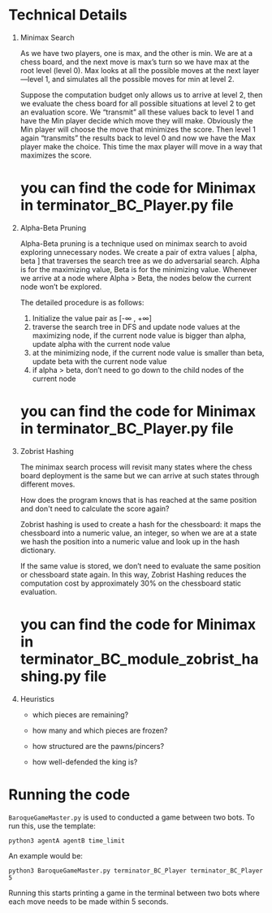 # Technical Details

1. Minimax Search​

	As we have two players, one is max, and the other is min. We are at a chess board, and the next move is max’s turn so we have max at the root level (level 0). Max looks at all the possible moves at the next layer —level 1, and simulates all the possible moves for min at level 2.​

	Suppose the computation budget only allows us to arrive at level 2, then we evaluate the chess board for all possible situations at level 2 to get an evaluation score. We “transmit” all these values back to level 1 and have the Min player decide which move they will make. Obviously the Min player will choose the move that minimizes the score. Then level 1 again “transmits” the results back to level 0 and now we have the Max player make the choice. This time the max player will move in a way that maximizes the score.

	# you can find the code for Minimax in terminator_BC_Player.py file

2. Alpha-Beta Pruning

	Alpha-Beta pruning is a technique used on minimax search to avoid exploring unnecessary nodes. We create a pair of extra values [ alpha, beta ] that traverses the search tree as we do adversarial search. Alpha is for the maximizing value, Beta is for the minimizing value. Whenever we arrive at a node where Alpha > Beta, the nodes below the current node won’t be explored.​

	The detailed procedure is as follows:​
	​
	1. Initialize the value pair as [-∞ , +∞]​
	2. traverse the search tree in DFS and update node values at the maximizing node, if the current node value is bigger than alpha, update alpha with the current node value​
	3. at the minimizing node, if the current node value is smaller than beta, update beta with the current node value​
	4. if alpha > beta, don’t need to go down to the child nodes of the current node

	# you can find the code for Minimax in terminator_BC_Player.py file

3. Zobrist Hashing​

	The minimax search process will revisit many states where the chess board deployment is the same but we can arrive at such states through different moves.​

	How does the program knows that is has reached at the same position and don't need to calculate the score again?​

	Zobrist hashing is used to create a hash for the chessboard: it maps the chessboard into a numeric value, an integer, so when we are at a state we hash the position into a numeric value and look up in the hash dictionary.​

	If the same value is stored, we don’t need to evaluate the same position or chessboard state again. In this way, Zobrist Hashing reduces the computation cost by approximately 30% on the chessboard static evaluation.
	# you can find the code for Minimax in terminator_BC_module_zobrist_hashing.py file

4. Heuristics

	- which pieces are remaining?​

	- how many and which pieces are frozen?​

	- how structured are the pawns/pincers?​

	- how well-defended the king is?

# Running the code

`BaroqueGameMaster.py` is used to conducted a game between two bots.  To run this, use the template:

```
python3 agentA agentB time_limit
```

An example would be:

```
python3 BaroqueGameMaster.py terminator_BC_Player terminator_BC_Player 5
```

Running this starts printing a game in the terminal between two bots where each move needs to be made within 5 seconds.
